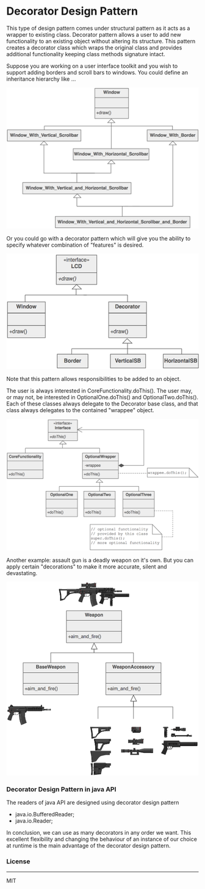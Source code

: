 # Decorator Design Pattern

This type of design pattern comes under structural pattern as it acts as a wrapper to existing class. Decorator pattern allows a user to add new functionality to an existing object without altering its structure.
This pattern creates a decorator class which wraps the original class and provides additional functionality keeping class methods signature intact.

Suppose you are working on a user interface toolkit and you wish to support adding borders and scroll bars to windows. You could define an inheritance hierarchy like ...

![Alt text](/images/image1.png?raw=true "Optional Title")

Or you could go with a decorator pattern which will  give you the ability to specify whatever combination of "features" is desired.

![Alt text](/images/image2.png?raw=true "Optional Title")

Note that this pattern allows responsibilities to be added to an object. 

The user  is always interested in CoreFunctionality.doThis(). The user may, or may not, be interested in OptionalOne.doThis() and OptionalTwo.doThis(). Each of these classes always delegate to the Decorator base class, and that class always delegates to the contained "wrappee" object.

![Alt text](/images/image3.png?raw=true "Optional Title")

Another example: assault gun is a deadly weapon on it's own. But you can apply certain "decorations" to make it more accurate, silent and devastating.

![Alt text](/images/image4.png?raw=true "Optional Title")

### Decorator Design Pattern in java API

The readers of java API are designed using decorator design pattern
* java.io.BufferedReader;
* java.io.Reader;

In conclusion, we can use as many decorators in any order we want. This excellent flexibility and changing the behaviour of an instance of our choice at runtime is the main advantage of the decorator design pattern.


### License
----

MIT
